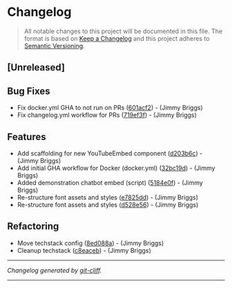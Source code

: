 # Changelog

> All notable changes to this project will be documented in this file. The format is based on
[Keep a Changelog](http://keepachangelog.com/) and this project adheres to
[Semantic Versioning](http://semver.org/).

## [Unreleased]

## Bug Fixes

- Fix docker.yml GHA to not run on PRs ([601acf2](https://github.com/noclocks/bastienlaw-remix/commit/601acf2ce40610bb0d4dd29d3d17a1806a18ebf5))  - (Jimmy Briggs)
- Fix changelog.yml workflow for PRs ([719ef3f](https://github.com/noclocks/bastienlaw-remix/commit/719ef3fb364f65271adcf438bd4ed271ae5b08f7))  - (Jimmy Briggs)

## Features

- Add scaffolding for new YouTubeEmbed component ([d203b6c](https://github.com/noclocks/bastienlaw-remix/commit/d203b6cb7d0d903b617fd57a53f6de1a2d50ee8a))  - (Jimmy Briggs)
- Add initial GHA workflow for Docker (docker.yml) ([32bc19d](https://github.com/noclocks/bastienlaw-remix/commit/32bc19dc8db2aec0bff7583bd851069b69576b32))  - (Jimmy Briggs)
- Added demonstration chatbot embed (script) ([5184e0f](https://github.com/noclocks/bastienlaw-remix/commit/5184e0fc55c0f870fee846c578ea184248bbd564))  - (Jimmy Briggs)
- Re-structure font assets and styles ([e7825dd](https://github.com/noclocks/bastienlaw-remix/commit/e7825dd7595d2bfa7e08fed08bdb97b1ce3a17c2))  - (Jimmy Briggs)
- Re-structure font assets and styles ([d528e56](https://github.com/noclocks/bastienlaw-remix/commit/d528e563ec63c33fb4afacda02876b9cfb469230))  - (Jimmy Briggs)

## Refactoring

- Move techstack config ([8ed088a](https://github.com/noclocks/bastienlaw-remix/commit/8ed088affa6ecd4761040141aebc92bf2e4c5537))  - (Jimmy Briggs)
- Cleanup techstack ([c8eaceb](https://github.com/noclocks/bastienlaw-remix/commit/c8eacebf219f108118fcbf61f0deb681ec0feab7))  - (Jimmy Briggs)

***
*Changelog generated by [git-cliff](https://github.com/orhun/git-cliff).*
***
